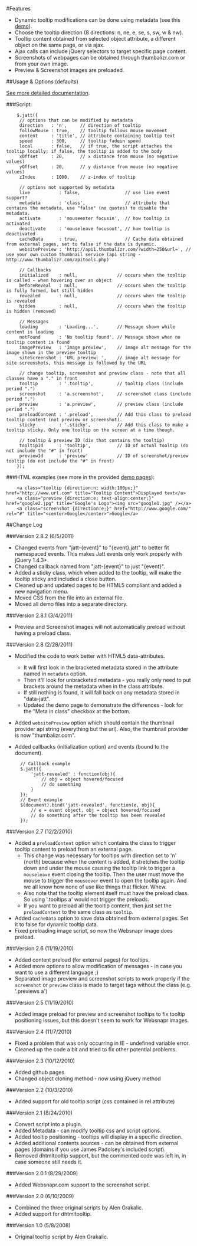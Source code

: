 #Features

* Dynamic tooltip modifications can be done using metadata (see this [demo](http://mottie.github.com/Jatt/demo-metadata.htm)).
* Choose the tooltip direction (8 directions: n, ne, e, se, s, sw, w & nw).
* Tooltip content obtained from selected object attribute, a different object on the same page, or via ajax.
* Ajax calls can include jQuery selectors to target specific page content.
* Screenshots of webpages can be obtained through thumbalizr.com or from your own image.
* Preview & Screenshot images are preloaded.

##Usage & Options (defaults)

[See more detailed documentation](http://mottie.github.com/Jatt/index.html).

###Script:

		$.jatt({
		 // options that can be modified by metadata
		 direction   : 'n',     // direction of tooltip
		 followMouse : true,    // tooltip follows mouse movement
		 content     : 'title', // attribute containing tooltip text
		 speed       : 300,     // tooltip fadein speed
		 local       : false,   // if true, the script attaches the tooltip locally; if false, the tooltip is added to the body
		 xOffset     : 20,      // x distance from mouse (no negative values)
		 yOffset     : 20,      // y distance from mouse (no negative values)
		 zIndex      : 1000,    // z-index of tooltip

		 // options not supported by metadata
		 live           : false,                 // use live event support?
		 metadata       : 'class',               // attribute that contains the metadata, use "false" (no quotes) to disable the metadata.
		 activate       : 'mouseenter focusin',  // how tooltip is activated
		 deactivate     : 'mouseleave focusout', // how tooltip is deactivated
		 cacheData      : true,                  // Cache data obtained from external pages, set to false if the data is dynamic.
		 websitePreview : 'http://api1.thumbalizr.com/?width=250&url=', // use your own custom thumbnail service (api string - http://www.thumbalizr.com/apitools.php)

		 // Callbacks
		 initialized    : null,               // occurs when the tooltip is called - when hovering over an object
		 beforeReveal   : null,               // occurs when the tooltip is fully formed, but still hidden
		 revealed       : null,               // occurs when the tooltip is revealed
		 hidden         : null,               // occurs when the tooltip is hidden (removed)

		 // Messages
		 loading        : 'Loading...',       // Message shown while content is loading
		 notFound       : 'No tooltip found', // Message shown when no tooltip content is found
		 imagePreview   : 'Image preview',    // image alt message for the image shown in the preview tooltip
		 siteScreenshot : 'URL preview: ',    // image alt message for site screenshots, this message is followed by the URL

		 // change tooltip, screenshot and preview class - note that all classes have a "." in front
		 tooltip        : '.tooltip',         // tooltip class (include period ".")
		 screenshot     : 'a.screenshot',     // screenshot class (include period ".")
		 preview        : 'a.preview',        // preview class (include period ".")
		 preloadContent : '.preload',         // Add this class to preload tooltip content (not preview or screenshot).
		 sticky         : '.sticky',          // Add this class to make a tooltip sticky. Only one tooltip on the screen at a time though.

		 // tooltip & preview ID (div that contains the tooltip)
		 tooltipId      : 'tooltip',          // ID of actual tooltip (do not include the "#" in front)
		 previewId      : 'preview'           // ID of screenshot/preview tooltip (do not include the "#" in front)
		});

###HTML examples (see more in the provided [demo pages](http://mottie.github.com/Jatt/examples.html)):

		<a class="tooltip {direction:n; width:100px;}" href="http://www.url.com" title="Tooltip Content">Displayed text</a>
		<a class="preview {direction:e; text-align:center;}" href="google2.jpg" title="Google's Logo"><img src="google1.jpg" /></a>
		<a class="screenshot {direction:e;}" href="http://www.google.com/" rel="#" title="<center>Google</center>">Google</a>

##Change Log

###Version 2.8.2 (6/5/2011)

* Changed events from "jatt-{event}" to "{event}.jatt" to better fit namespaced events. This makes Jatt events only work properly with jQuery 1.4.3+.
* Changed callback named from "jatt-{event}" to just "{event}".
* Added a sticky class, which when added to the tooltip, will make the tooltip sticky and included a close button.
* Cleaned up and updated pages to be HTML5 compliant and added a new navigation menu.
* Moved CSS from the file into an external file.
* Moved all demo files into a separate directory.

###Version 2.8.1 (3/4/2011)

* Preview and Screenshot images will not automatically preload without having a preload class.

###Version 2.8 (2/28/2011)

* Modified the code to work better with HTML5 data-attributes.

	* It will first look in the bracketed metadata stored in the attribute named in `metadata` option.
	* Then it'll look for unbracketed metadata - you really only need to put brackets around the metadata when in the class attribute.
	* If still nothing is found, it will fall back on any metadata stored in "data-jatt".
	* Updated the demo page to demonstrate the differences - look for the "Meta in class" checkbox at the bottom.

* Added `websitePreview` option which should contain the thumbnail provider api string (everything but the url). Also, the thumbnail provider is now "thumbalizr.com".
* Added callbacks (initialization option) and events (bound to the document).

		// Callback example
		$.jatt({
			'jatt-revealed' : function(obj){
				// obj = object hovered/focused
				// do something
			}
		});
		// Event example
		$(document).bind('jatt-revealed', function(e, obj){
			// e = event object, obj = object hovered/focused
			// do something after the tooltip has been revealed
		});

###Version 2.7 (12/2/2010)

* Added a `preloadContent` option which contains the class to trigger tooltip content to preload from an external page.
	* This change was necessary for tooltips with direction set to 'n' (north) because when the content is added, it stretches the tooltip down and under the mouse causing the tooltip link to trigger a `mouseleave` event closing the tooltip. Then the user must move the mouse to trigger the `mouseover` event to open the tooltip again. And we all know how none of use like things that flicker. Whew.
	* Also note that the tooltip element itself must have the preload class. So using '.tooltips a' would not trigger the preloads.
	* If you want to preload all the tooltip content, then just set the `preloadContent` to the same class as `tooltip`.
* Added `cacheData` option to save data obtained from external pages. Set it to false for dynamic tooltip data.
* Fixed preloading image script, so now the Websnapr image does preload.

###Version 2.6 (11/19/2010)

* Added content preload (for external pages) for tooltips.
* Added more options to allow modification of messages - in case you want to use a different language ;)
* Separated image preview and screenshot scripts to work properly if the `screenshot` or `preview` class is made to target tags without the class (e.g. '.previews a')

###Version 2.5 (11/19/2010)

* Added image preload for preview and screenshot tooltips to fix tooltip positioning issues, but this doesn't seem to work for Websnapr images.

###Version 2.4 (11/7/2010)

* Fixed a problem that was only occurring in IE - undefined variable error.
* Cleaned up the code a bit and tried to fix other potential problems.

###Version 2.3 (10/12/2010)

* Added github pages
* Changed object cloning method - now using jQuery method

###Version 2.2 (10/3/2010)

* Added support for old tooltip script (css contained in rel attribute)

###Version 2.1 (8/24/2010)

* Convert script into a plugin.
* Added Metadata - can modify tooltip css and script options.
* Added tooltip positioning - tooltips will display in a specific direction.
* Added additional contents sources - can be obtained from external pages (domains if you use James Padolsey's included script).
* Removed dhtmltooltip support, but the commented code was left in, in case someone still needs it.

###Version 2.0.1 (8/29/2009)

* Added Websnapr.com support to the screenshot script.

###Version 2.0 (6/10/2009)

* Combined the three original scripts by Alen Grakalic.
* Added support for dhtmltooltip.

###Version 1.0 (5/8/2008)

* Original tooltip script by Alen Grakalic.

